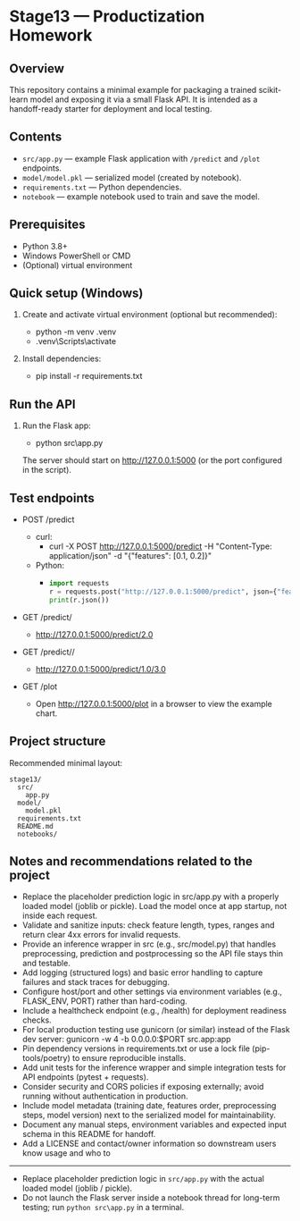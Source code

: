 # Stage13 — Productization Homework

Overview
--------
This repository contains a minimal example for packaging a trained scikit-learn model and exposing it via a small Flask API. It is intended as a handoff-ready starter for deployment and local testing.

Contents
--------
- `src/app.py` — example Flask application with `/predict` and `/plot` endpoints.
- `model/model.pkl` — serialized model (created by notebook).
- `requirements.txt` — Python dependencies.
- `notebook` — example notebook used to train and save the model.

Prerequisites
-------------
- Python 3.8+
- Windows PowerShell or CMD
- (Optional) virtual environment

Quick setup (Windows)
---------------------
1. Create and activate virtual environment (optional but recommended):
   - python -m venv .venv
   - .venv\Scripts\activate

2. Install dependencies:
   - pip install -r requirements.txt

Run the API
-----------
1. Run the Flask app:
   - python src\app.py

   The server should start on http://127.0.0.1:5000 (or the port configured in the script).

Test endpoints
--------------
- POST /predict
  - curl:
    - curl -X POST http://127.0.0.1:5000/predict -H "Content-Type: application/json" -d "{\"features\": [0.1, 0.2]}"
  - Python:
    - ```python
      import requests
      r = requests.post("http://127.0.0.1:5000/predict", json={"features":[0.1,0.2]})
      print(r.json())
      ```

- GET /predict/<input1>
  - http://127.0.0.1:5000/predict/2.0

- GET /predict/<input1>/<input2>
  - http://127.0.0.1:5000/predict/1.0/3.0

- GET /plot
  - Open http://127.0.0.1:5000/plot in a browser to view the example chart.

Project structure
-----------------
Recommended minimal layout:
```
stage13/
  src/
    app.py
  model/
    model.pkl
  requirements.txt
  README.md
  notebooks/
```
Notes and recommendations related to the project
-------------------------
- Replace the placeholder prediction logic in src/app.py with a properly loaded model (joblib or pickle). Load the model once at app startup, not inside each request.
- Validate and sanitize inputs: check feature length, types, ranges and return clear 4xx errors for invalid requests.
- Provide an inference wrapper in src (e.g., src/model.py) that handles preprocessing, prediction and postprocessing so the API file stays thin and testable.
- Add logging (structured logs) and basic error handling to capture failures and stack traces for debugging.
- Configure host/port and other settings via environment variables (e.g., FLASK_ENV, PORT) rather than hard-coding.
- Include a healthcheck endpoint (e.g., /health) for deployment readiness checks.
- For local production testing use gunicorn (or similar) instead of the Flask dev server: gunicorn -w 4 -b 0.0.0.0:$PORT src.app:app
- Pin dependency versions in requirements.txt or use a lock file (pip-tools/poetry) to ensure reproducible installs.
- Add unit tests for the inference wrapper and simple integration tests for API endpoints (pytest + requests).
- Consider security and CORS policies if exposing externally; avoid running without authentication in production.
- Include model metadata (training date, features order, preprocessing steps, model version) next to the serialized model for maintainability.
- Document any manual steps, environment variables and expected input schema in this README for handoff.
- Add a LICENSE and contact/owner information so downstream users know usage and who to
-------------------------
- Replace placeholder prediction logic in `src/app.py` with the actual loaded model (joblib / pickle).
- Do not launch the Flask server inside a notebook thread for long-term testing; run `python src\app.py` in a terminal.

